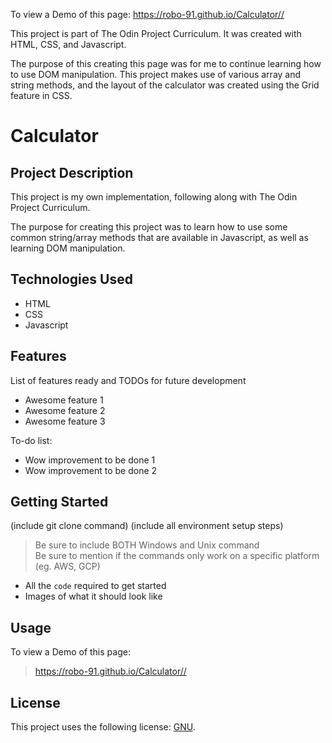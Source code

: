 To view a Demo of this page: https://robo-91.github.io/Calculator//

This project is part of The Odin Project Curriculum. It was created with HTML, CSS, and Javascript.

The purpose of this creating this page was for me to continue learning how to use DOM manipulation. This project makes use of various array and string methods, and the layout of the calculator was created using the Grid feature in CSS.

# Calculator

## Project Description

This project is my own implementation, following along with The Odin Project Curriculum.

The purpose for creating this project was to learn how to use some common string/array methods that are available in Javascript, as well as learning DOM manipulation.

## Technologies Used

* HTML
* CSS
* Javascript

## Features

List of features ready and TODOs for future development
* Awesome feature 1
* Awesome feature 2
* Awesome feature 3

To-do list:
* Wow improvement to be done 1
* Wow improvement to be done 2

## Getting Started
   
(include git clone command)
(include all environment setup steps)

> Be sure to include BOTH Windows and Unix command  
> Be sure to mention if the commands only work on a specific platform (eg. AWS, GCP)

- All the `code` required to get started
- Images of what it should look like

## Usage

To view a Demo of this page:
> https://robo-91.github.io/Calculator//

## License

This project uses the following license: [GNU](https://www.gnu.org/licenses/gpl-3.0.en.html).
